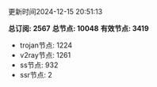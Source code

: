 更新时间2024-12-15 20:51:13

**总订阅: 2567**
**总节点: 10048**
**有效节点: 3419**
- trojan节点: 1224
- v2ray节点: 1261
- ss节点: 932
- ssr节点: 2

